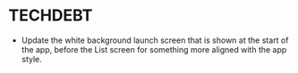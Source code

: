 # TECHDEBT

* Update the white background launch screen that is shown at the start of the app, before the List screen for something more aligned with the app style.
